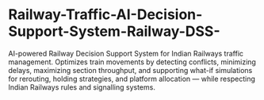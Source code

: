 # Railway-Traffic-AI-Decision-Support-System-Railway-DSS-
AI-powered Railway Decision Support System for Indian Railways traffic management. Optimizes train movements by detecting conflicts, minimizing delays, maximizing section throughput, and supporting what-if simulations for rerouting, holding strategies, and platform allocation — while respecting Indian Railways rules and signalling systems.

